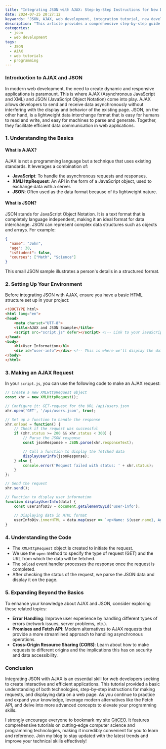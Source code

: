 ```yaml
---
title: "Integrating JSON with AJAX: Step-by-Step Instructions for New Developers"
date: 2024-07-25 20:27:12
keywords: "JSON, AJAX, web development, integration tutorial, new developers"
description: "This article provides a comprehensive step-by-step guide for new developers looking to integrate JSON with AJAX. You'll learn the technical background of AJAX and JSON, detailed instructions on making asynchronous calls, and how to effectively handle JSON data. This tutorial not only explains the mechanics of integration but also offers practical examples and expands on related technologies in modern web development. By the end of this article, you will gain a complete understanding of how to use JSON with AJAX in your applications."
categories:
  - json
  - web development
tags:
  - JSON
  - AJAX
  - web tutorials
  - programming
---
```


### Introduction to AJAX and JSON

In modern web development, the need to create dynamic and responsive applications is paramount. This is where AJAX (Asynchronous JavaScript and XML) and JSON (JavaScript Object Notation) come into play. AJAX allows developers to send and receive data asynchronously without interfering with the display and behavior of the existing page. JSON, on the other hand, is a lightweight data interchange format that is easy for humans to read and write, and easy for machines to parse and generate. Together, they facilitate efficient data communication in web applications.

<!-- more -->

### 1. Understanding the Basics

#### What is AJAX?

AJAX is not a programming language but a technique that uses existing standards. It leverages a combination of:

- **JavaScript**: To handle the asynchronous requests and responses.
- **XMLHttpRequest**: An API in the form of a JavaScript object, used to exchange data with a server.
- **JSON**: Often used as the data format because of its lightweight nature.

#### What is JSON?

JSON stands for JavaScript Object Notation. It is a text format that is completely language independent, making it an ideal format for data interchange. JSON can represent complex data structures such as objects and arrays. For example:

```json
{
  "name": "John",
  "age": 30,
  "isStudent": false,
  "courses": ["Math", "Science"]
}
```

This small JSON sample illustrates a person's details in a structured format.

### 2. Setting Up Your Environment

Before integrating JSON with AJAX, ensure you have a basic HTML structure set up in your project:

```html
<!DOCTYPE html>
<html lang="en">
<head>
    <meta charset="UTF-8">
    <title>AJAX and JSON Example</title>
    <script src="script.js" defer></script> <!-- Link to your JavaScript file -->
</head>
<body>
    <h1>User Information</h1>
    <div id="user-info"></div> <!-- This is where we'll display the data -->
</body>
</html>
```

### 3. Making an AJAX Request

In your `script.js`, you can use the following code to make an AJAX request:

```javascript
// Create a new XMLHttpRequest object
const xhr = new XMLHttpRequest();

// Configure it: GET-request for the URL /api/users.json
xhr.open('GET', '/api/users.json', true);

// Set up a function to handle the response
xhr.onload = function() {
    // Check if the request was successful
    if (xhr.status >= 200 && xhr.status < 300) {
        // Parse the JSON response
        const jsonResponse = JSON.parse(xhr.responseText);

        // Call a function to display the fetched data
        displayUserInfo(jsonResponse);
    } else {
        console.error('Request failed with status: ' + xhr.status);
    }
};

// Send the request
xhr.send();

// Function to display user information
function displayUserInfo(data) {
    const userInfoDiv = document.getElementById('user-info');
    
    // Displaying data in HTML format
    userInfoDiv.innerHTML = data.map(user => `<p>Name: ${user.name}, Age: ${user.age}</p>`).join('');
}
```

### 4. Understanding the Code

- The `XMLHttpRequest` object is created to initiate the request.
- We use the `open` method to specify the type of request (GET) and the URL from which the data will be fetched.
- The `onload` event handler processes the response once the request is completed.
- After checking the status of the request, we parse the JSON data and display it on the page.

### 5. Expanding Beyond the Basics

To enhance your knowledge about AJAX and JSON, consider exploring these related topics:

- **Error Handling**: Improve user experience by handling different types of errors (network issues, server problems, etc.).
- **Promises and Fetch API**: Modern alternatives to AJAX requests that provide a more streamlined approach to handling asynchronous operations.
- **Cross-Origin Resource Sharing (CORS)**: Learn about how to make requests to different origins and the implications this has on security and data accessibility.

### Conclusion

Integrating JSON with AJAX is an essential skill for web developers seeking to create interactive and efficient applications. This tutorial provided a basic understanding of both technologies, step-by-step instructions for making requests, and displaying data on a web page. As you continue to practice and expand your knowledge, leverage modern alternatives like the Fetch API, and delve into more advanced concepts to elevate your programming skills.

I strongly encourage everyone to bookmark my site [GitCEO](https://gitceo.com). It features comprehensive tutorials on cutting-edge computer science and programming technologies, making it incredibly convenient for you to learn and reference. Join my blog to stay updated with the latest trends and improve your technical skills effectively!